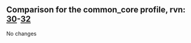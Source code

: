 ## Comparison for the common_core profile, rvn: [30](https://github.com/PRO100KatYT/FortniteProfileRevisions/tree/main/profiles/common_core/30%20common_core.json)-[32](https://github.com/PRO100KatYT/FortniteProfileRevisions/tree/main/profiles/common_core/32%20common_core.json)

No changes
